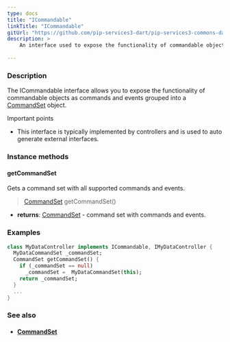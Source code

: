 ```yaml
---
type: docs
title: "ICommandable"
linkTitle: "ICommandable"
gitUrl: "https://github.com/pip-services3-dart/pip-services3-commons-dart"
description: > 
    An interface used to expose the functionality of commandable objects as commands and events grouped into a [CommandSet](../command_set) object.
    
---
```


### Description

The ICommandable interface allows you to expose the functionality of commandable objects as commands and events grouped into a [CommandSet](../command_set) object.

Important points

- This interface is typically implemented by controllers and is used to auto generate external interfaces. 

### Instance methods

#### getCommandSet
Gets a command set with all supported commands and events.

> [CommandSet](../command_set) getCommandSet()

- **returns**: [CommandSet](../command_set) - command set with commands and events.

### Examples

```dart
class MyDataController implements ICommandable, IMyDataController {
  MyDataCommandSet _commandSet;
  CommandSet getCommandSet() {
    if (_commandSet == null)
      _commandSet =  MyDataCommandSet(this);
    return _commandSet;
  }
  ...
}

```

### See also
- #### [CommandSet](../command_set)
